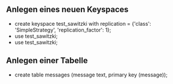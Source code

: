 ## Anlegen eines neuen Keyspaces

- create keyspace test_sawitzki with replication = {'class': 'SimpleStrategy', 'replication_factor': 1};
- use test_sawitzki;
- use test_sawitzki;

## Anlegen einer Tabelle

- create table messages (message text, primary key (message));
